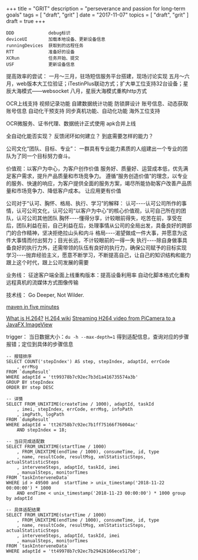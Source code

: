+++
title = "GRIT"
description = "perseverance and passion for long-term goals"
tags = [
    "draft",
    "grit"
]
date = "2017-11-07"
topics = [
    "draft",
    "grit"
]
draft = true
+++


```
DDD				debug标识
deviceUI		加载本地设备、更新设备信息
runningDevices	获取到的远程任务
RTT				准备好的设备
XCRun			任务开始、提交	
USF				更新设备信息
```

提高效率的尝试：
一月～三月，驻场短信服务平台搭建，现场讨论实现
五月～六月，web版本大工位验证；iTestinPlus联动方式；扩大单工位支持32台设备；星辰大海模式——websocket
八月，星辰大海模式重构http方式

OCR上线支持
视频记录功能
自建数据统计功能
防锁屏设计
账号信息、动态获取账号信息
自动化干预支持
同步真机功能、自动化功能
海外工位支持

OCR微服务、证书代理、数据统计正式使用
apk合并上线

全自动化能否实现？
反馈闭环如何建立？
到底需要怎样的能力？


公司文化“团队、目标、专业”：
一群具有专业能力素质的人组建出一个专业的团队为了同一个目标努力奋斗。 

价值观：以客户为中心，为客户创作价值
服务好、质量好、运营成本低，优先满足客户需求，提升产品质量和市场竞争力。
遵循“服务创造价值”的理念，以专业的服务、快速的响应，为客户提供全面的服务方案，竭尽所能协助客户改善产品质量和市场竞争力、降低客户成本。 
让应用更有价值

公司对于“认可、胸怀、格局、执行、学习”的解释：
认可----认可公司所作的事情，认可公司文化，认可公司“以客户为中心”的核心价值观，认可自己所在的团队，认可公司其他团队
胸怀----懂得分享，计较眼前得失，吃苦在前，享受在后，团队利益在前，自己利益在后，处理事情从公司的全局出发，具备良好的跨部门的合作精神，坚决拒绝拉山头和内斗
格局----渴望做成一件大事，并愿意为这件大事情而付出努力；目光长远，不计较眼前的一得一失
执行----除自身做事具备良好的执行力外，还需带领的队伍有良好的执行力，确保公司赋予的目标实现
学习----抛弃经验主义，愿意不断学习，不断提高自己，让自己的知识结构和能力跟上这个时代，跟上公司发展的需要


业务线：
征途客户端全面上线重构版本：提高设备利用率
自动化脚本格式化重构
远程真机的流媒体方式图像传输

技术线：
Go Deeper, Not Wilder.

[maven in five minutes](https://maven.apache.org/guides/getting-started/maven-in-five-minutes.html)

[What is H.264?](http://www.streamingmedia.com/Articles/Editorial/What-Is-.../What-is-H.264-74735.aspx)
[H.264 wiki](https://en.wikipedia.org/wiki/H.264/MPEG-4_AVC)
[Streaming H264 video from PiCamera to a JavaFX ImageView](https://codereview.stackexchange.com/questions/163042/streaming-h264-video-from-picamera-to-a-javafx-imageview)


trigger：
当日数据大小：`du -h --max-depth=1` 得到适配信息，查询对应的步骤报错；定位到具体的步骤信息

```
-- 报错排序
SELECT COUNT('stepIndex') AS step, stepIndex, adaptId, errCode
	, errMsg
FROM `dumpResult`
WHERE adaptId = 'tt99378b7c92ec7b3d1a416735574a3b'
GROUP BY stepIndex
ORDER BY step DESC

-- 详情
SELECT FROM_UNIXTIME(createTime / 1000), adaptId, taskId
    , imei, stepIndex, errCode, errMsg, infoPath
    , imgPath, logPath
FROM `dumpResult`
WHERE adaptId = 'tt26758b7c92ec7b1ff75166f76004ac'
    AND stepIndex = 18;

-- 当日完成适配数
SELECT FROM_UNIXTIME(startTime / 1000)
    , FROM_UNIXTIME(endTime / 1000), consumeTime, id, type
    , name, resultCode, resultMsg, xmlStatisticSteps, actualStatisticSteps
    , interveneSteps, adaptId, taskId, imei
    , manualSteps, monitorTimes
FROM `taskInterveneData`
WHERE id > 49500 and  startTime > unix_timestamp('2018-11-22 00:00:00') * 1000
	AND endTime < unix_timestamp('2018-11-23 00:00:00') * 1000 group by adaptId 

-- 具体适配结果
SELECT FROM_UNIXTIME(startTime / 1000)
    , FROM_UNIXTIME(endTime / 1000), consumeTime, id, type
    , name, resultCode, resultMsg, xmlStatisticSteps, actualStatisticSteps
    , interveneSteps, adaptId, taskId, imei
    , manualSteps, monitorTimes
FROM `taskInterveneData`
WHERE adaptId = 'tt49978b7c92ec7b29426166ece517b0';
```
